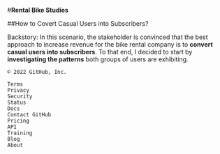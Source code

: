 #**Rental Bike Studies**

##How to Covert Casual Users into Subscribers?

Backstory: In this scenario, the stakeholder is convinced that the best approach to increase revenue for the bike rental company is to **convert casual users into subscribers**. To that end, I decided to start by **investigating the patterns** both groups of users are exhibiting.

    © 2022 GitHub, Inc.

    Terms
    Privacy
    Security
    Status
    Docs
    Contact GitHub
    Pricing
    API
    Training
    Blog
    About
